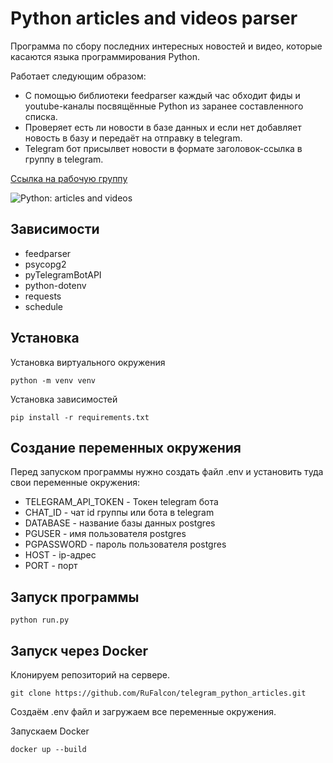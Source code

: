 Python articles and videos parser
=============================== 

Программа по сбору последних интересных новостей и видео, которые касаются языка программирования Python.

Работает следующим образом: 
- С помощью библиотеки feedparser каждый час обходит фиды и youtube-каналы посвящённые Python из заранее составленного списка.
- Проверяет есть ли новости в базе данных и если нет добавляет новость в базу и передаёт на отправку в telegram.
- Telegram бот присылвет новости в формате заголовок-ссылка в группу в telegram.

[Ссылка на рабочую группу](https://web.telegram.org/#/im?p=@python_articles_and_videos)


![Python: articles and videos](https://thumb.cloud.mail.ru/weblink/thumb/xw1/2tZ3/3fkdyEL8n/telegram.jpg "Python: articles and videos")

## Зависимости
- feedparser
- psycopg2
- pyTelegramBotAPI
- python-dotenv
- requests
- schedule

## Установка
Установка виртуального окружения

`python -m venv venv`

Установка зависимостей

`pip install -r requirements.txt`

## Создание переменных окружения
Перед запуском программы нужно создать файл .env и установить туда свои переменные окружения:
- TELEGRAM_API_TOKEN - Токен telegram бота
- CHAT_ID - чат id группы или бота в telegram
- DATABASE - название базы данных postgres
- PGUSER - имя пользователя postgres
- PGPASSWORD - пароль пользователя postgres
- HOST - ip-адрес
- PORT - порт

## Запуск программы
`python run.py`

## Запуск через Docker
Клонируем репозиторий на сервере.

`git clone https://github.com/RuFalcon/telegram_python_articles.git`

Создаём .env файл и загружаем все переменные окружения.

Запускаем Docker

`docker up --build`
